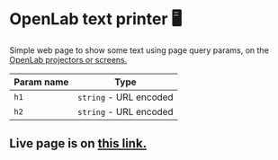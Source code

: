 # OpenLab text printer 🖥

Simple web page to show some text using page query params, on
the [OpenLab projectors or screens.](https://git.kpi.fei.tuke.sk/open-lab/info/-/wikis/MQTT/Screens)

| Param name        | Type                      |
| :---              | :----:                    | 
| `h1`              | `string` - URL encoded    | 
| `h2`              | `string` - URL encoded    | 



Live page is on [this link.](https://later.com/)
--
